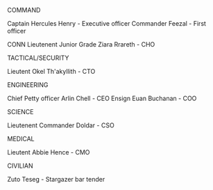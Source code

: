 COMMAND

Captain Hercules Henry - Executive officer
Commander Feezal - First officer

CONN
Lieutenent Junior Grade Ziara Rrareth - CHO


TACTICAL/SECURITY

Lieutent Okel Th'akyllith - CTO


ENGINEERING

Chief Petty officer Arlin Chell - CEO
Ensign Euan Buchanan - COO


SCIENCE

Lieutenent Commander Doldar - CSO


MEDICAL

Lieutent Abbie Hence - CMO

CIVILIAN

Zuto Teseg - Stargazer bar tender

